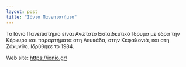 ```yaml
---
layout: post
title: "Ιόνιο Πανεπιστήμιο"
---
```


Το Ιόνιο Πανεπιστήμιο είναι Ανώτατο Εκπαιδευτικό Ίδρυμα με έδρα την Κέρκυρα και παραρτήματα στη Λευκάδα, στην Κεφαλονιά, και στη Ζάκυνθο. Ιδρύθηκε το 1984.

Web site: https://ionio.gr/
